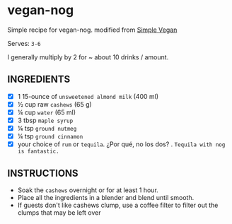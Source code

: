 # vegan-nog
Simple recipe for vegan-nog. modified from [Simple Vegan](http://simpleveganblog.com/simple-vegan-eggnog/)

Serves: `3-6`

I generally multiply by 2 for ~ about 10 drinks / amount.

## INGREDIENTS

- [x] 1 15-ounce of `unsweetened almond milk` (400 ml)
- [x] ½ cup raw `cashews` (65 g)
- [x] ¼ cup `water` (65 ml)
- [x] 3 tbsp `maple syrup`
- [x] ¼ tsp `ground nutmeg`
- [x] ¼ tsp `ground cinnamon`
- [x] your choice of `rum` or `tequila`. ¿Por qué, no los dos? . `Tequila with nog is fantastic.`

## INSTRUCTIONS

- Soak the `cashews` overnight or for at least 1 hour.
- Place all the ingredients in a blender and blend until smooth. 
- If guests don't like cashews clump, use a coffee filter to filter out the clumps that may be left over

